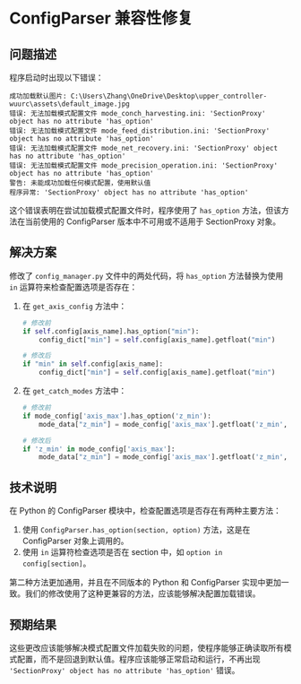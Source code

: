 # ConfigParser 兼容性修复

## 问题描述

程序启动时出现以下错误：

```
成功加载默认图片: C:\Users\Zhang\OneDrive\Desktop\upper_controller-wuurc\assets\default_image.jpg
错误: 无法加载模式配置文件 mode_conch_harvesting.ini: 'SectionProxy' object has no attribute 'has_option'
错误: 无法加载模式配置文件 mode_feed_distribution.ini: 'SectionProxy' object has no attribute 'has_option'
错误: 无法加载模式配置文件 mode_net_recovery.ini: 'SectionProxy' object has no attribute 'has_option'
错误: 无法加载模式配置文件 mode_precision_operation.ini: 'SectionProxy' object has no attribute 'has_option'
警告: 未能成功加载任何模式配置，使用默认值
程序异常: 'SectionProxy' object has no attribute 'has_option'
```

这个错误表明在尝试加载模式配置文件时，程序使用了 `has_option` 方法，但该方法在当前使用的 ConfigParser 版本中不可用或不适用于
SectionProxy 对象。

## 解决方案

修改了 `config_manager.py` 文件中的两处代码，将 `has_option` 方法替换为使用 `in` 运算符来检查配置选项是否存在：

1. 在 `get_axis_config` 方法中：
   ```python
   # 修改前
   if self.config[axis_name].has_option("min"):
       config_dict["min"] = self.config[axis_name].getfloat("min")
   
   # 修改后
   if "min" in self.config[axis_name]:
       config_dict["min"] = self.config[axis_name].getfloat("min")
   ```

2. 在 `get_catch_modes` 方法中：
   ```python
   # 修改前
   if mode_config['axis_max'].has_option('z_min'):
       mode_data["z_min"] = mode_config['axis_max'].getfloat('z_min', -8000)
   
   # 修改后
   if 'z_min' in mode_config['axis_max']:
       mode_data["z_min"] = mode_config['axis_max'].getfloat('z_min', -8000)
   ```

## 技术说明

在 Python 的 ConfigParser 模块中，检查配置选项是否存在有两种主要方法：

1. 使用 `ConfigParser.has_option(section, option)` 方法，这是在 ConfigParser 对象上调用的。
2. 使用 `in` 运算符检查选项是否在 section 中，如 `option in config[section]`。

第二种方法更加通用，并且在不同版本的 Python 和 ConfigParser 实现中更加一致。我们的修改使用了这种更兼容的方法，应该能够解决配置加载错误。

## 预期结果

这些更改应该能够解决模式配置文件加载失败的问题，使程序能够正确读取所有模式配置，而不是回退到默认值。程序应该能够正常启动和运行，不再出现
`'SectionProxy' object has no attribute 'has_option'` 错误。